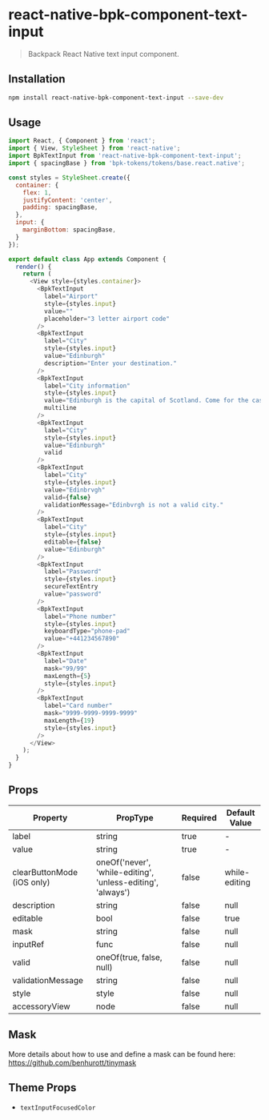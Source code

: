 # react-native-bpk-component-text-input

> Backpack React Native text input component.

## Installation

```sh
npm install react-native-bpk-component-text-input --save-dev
```

## Usage

```js
import React, { Component } from 'react';
import { View, StyleSheet } from 'react-native';
import BpkTextInput from 'react-native-bpk-component-text-input';
import { spacingBase } from 'bpk-tokens/tokens/base.react.native';

const styles = StyleSheet.create({
  container: {
    flex: 1,
    justifyContent: 'center',
    padding: spacingBase,
  },
  input: {
    marginBottom: spacingBase,
  }
});

export default class App extends Component {
  render() {
    return (
      <View style={styles.container}>
        <BpkTextInput
          label="Airport"
          style={styles.input}
          value=""
          placeholder="3 letter airport code"
        />
        <BpkTextInput
          label="City"
          style={styles.input}
          value="Edinburgh"
          description="Enter your destination."
        />
        <BpkTextInput
          label="City information"
          style={styles.input}
          value="Edinburgh is the capital of Scotland. Come for the castle, stay for the penguin parade at the zoo."
          multiline
        />
        <BpkTextInput
          label="City"
          style={styles.input}
          value="Edinburgh"
          valid
        />
        <BpkTextInput
          label="City"
          style={styles.input}
          value="Edinbrvgh"
          valid={false}
          validationMessage="Edinbvrgh is not a valid city."
        />
        <BpkTextInput
          label="City"
          style={styles.input}
          editable={false}
          value="Edinburgh"
        />
        <BpkTextInput
          label="Password"
          style={styles.input}
          secureTextEntry
          value="password"
        />
        <BpkTextInput
          label="Phone number"
          style={styles.input}
          keyboardType="phone-pad"
          value="+441234567890"
        />
        <BpkTextInput
          label="Date"
          mask="99/99"
          maxLength={5}
          style={styles.input}
        />
        <BpkTextInput
          label="Card number"
          mask="9999-9999-9999-9999"
          maxLength={19}
          style={styles.input}
        />
      </View>
    );
  }
}
```

## Props

| Property                    | PropType                                                    | Required | Default Value |
| --------------------------- | ----------------------------------------------------------- | -------- | ------------- |
| label                       | string                                                      | true     | -             |
| value                       | string                                                      | true     | -             |
| clearButtonMode (iOS only)  | oneOf('never', 'while-editing', 'unless-editing', 'always') | false    | while-editing |
| description                 | string                                                      | false    | null          |
| editable                    | bool                                                        | false    | true          |
| mask                        | string                                                      | false    | null          |
| inputRef                    | func                                                        | false    | null          |
| valid                       | oneOf(true, false, null)                                    | false    | null          |
| validationMessage           | string                                                      | false    | null          |
| style                       | style                                                       | false    | null          |
| accessoryView               | node                                                        | false    | null          |

## Mask

More details about how to use and define a mask can be found here: https://github.com/benhurott/tinymask

## Theme Props

* `textInputFocusedColor`